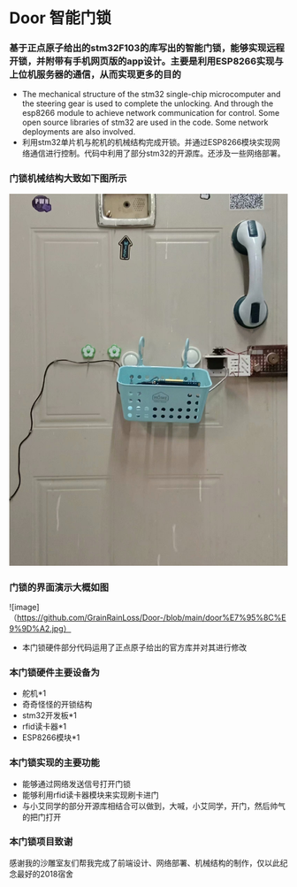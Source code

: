 # Door 智能门锁
### 基于正点原子给出的stm32F103的库写出的智能门锁，能够实现远程开锁，并附带有手机网页版的app设计。主要是利用ESP8266实现与上位机服务器的通信，从而实现更多的目的
* The mechanical structure of the stm32 single-chip microcomputer and the steering gear is used to complete the unlocking. And through the esp8266 module to achieve network communication for control. Some open source libraries of stm32 are used in the code. Some network deployments are also involved. 
* 利用stm32单片机与舵机的机械结构完成开锁。并通过ESP8266模块实现网络通信进行控制。代码中利用了部分stm32的开源库。还涉及一些网络部署。

### 门锁机械结构大致如下图所示
![image](https://github.com/GrainRainLoss/Door-/blob/main/door_example.jpg)
### 门锁的界面演示大概如图
![image]（https://github.com/GrainRainLoss/Door-/blob/main/door%E7%95%8C%E9%9D%A2.jpg）

* 本门锁硬件部分代码运用了正点原子给出的官方库并对其进行修改

### 本门锁硬件主要设备为 
* 舵机*1
* 奇奇怪怪的开锁结构
* stm32开发板*1
* rfid读卡器*1
* ESP8266模块*1


### 本门锁实现的主要功能
* 能够通过网络发送信号打开门锁
* 能够利用rfid读卡器模块来实现刷卡进门
* 与小艾同学的部分开源库相结合可以做到，大喊，小艾同学，开门，然后帅气的把门打开

### 本门锁项目致谢
感谢我的沙雕室友们帮我完成了前端设计、网络部署、机械结构的制作，仅以此纪念最好的2018宿舍
